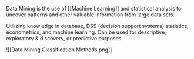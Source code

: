 Data Mining is the use of [[Machine Learning]] and statistical analysis to uncover patterns and other valuable information from large data sets.

Utilizing knowledge in database, DSS (decision support systems) statistics, econometrics, and machine learning.
Can be used for descriptive, exploratory & discovery, or predictive purposes

![[Data Mining Classification Methods.png]]